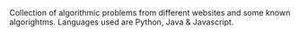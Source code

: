 Collection of algorithmic problems from different websites and some known algorightms.
Languages used are Python, Java & Javascript.
